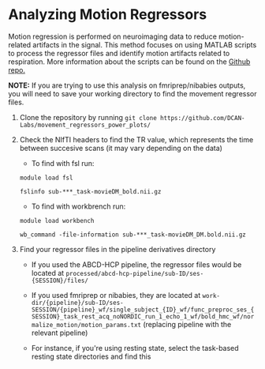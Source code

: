 # Analyzing Motion Regressors 

Motion regression is performed on neuroimaging data to reduce motion-related artifacts in the signal. This method focuses on using MATLAB scripts to process the regressor files and identify motion artifacts related to respiration. More information about the scripts can be found on the [Github repo.](https://github.com/DCAN-Labs/movement_regressors_power_plots)

**NOTE:** If you are trying to use this analysis on fmriprep/nibabies outputs, you will need to save your working directory to find the movement regressor files. 

1. Clone the repository by running `git clone https://github.com/DCAN-Labs/movement_regressors_power_plots/`

2. Check the NIfTI headers to find the TR value, which represents the time between succesive scans (it may vary depending on the data)

    - To find with fsl run: 

    `module load fsl`

    `fslinfo sub-***_task-movieDM_bold.nii.gz`

    - To find with workbrench run:

    `module load workbench`

    `wb_command -file-information sub-***_task-movieDM_DM.bold.nii.gz`

3. Find your regressor files in the pipeline derivatives directory 
    
    - If you used the ABCD-HCP pipeline, the regressor files would be located at `processed/abcd-hcp-pipeline/sub-ID/ses-{SESSION}/files/`

    - If you used fmriprep or nibabies, they are located at `work-dir/{pipeline}/sub-ID/ses-SESSION/{pipeline}_wf/single_subject_{ID}_wf/func_preproc_ses_{SESSION}_task_rest_acq_noNORDIC_run_1_echo_1_wf/bold_hmc_wf/normalize_motion/motion_params.txt` (replacing pipeline with the relevant pipeline)

    - For instance, if you're using resting state, select the task-based resting state directories and find this 